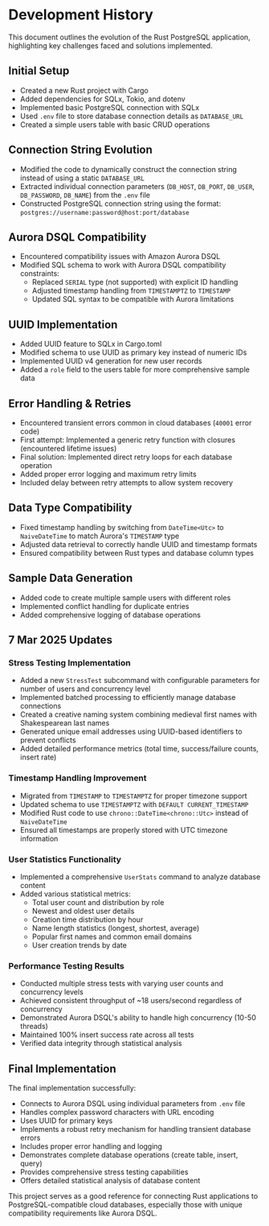 # Development History

This document outlines the evolution of the Rust PostgreSQL application, highlighting key challenges faced and solutions implemented.

## Initial Setup

- Created a new Rust project with Cargo
- Added dependencies for SQLx, Tokio, and dotenv
- Implemented basic PostgreSQL connection with SQLx
- Used `.env` file to store database connection details as `DATABASE_URL`
- Created a simple users table with basic CRUD operations

## Connection String Evolution

- Modified the code to dynamically construct the connection string instead of using a static `DATABASE_URL`
- Extracted individual connection parameters (`DB_HOST`, `DB_PORT`, `DB_USER`, `DB_PASSWORD`, `DB_NAME`) from the `.env` file
- Constructed PostgreSQL connection string using the format: `postgres://username:password@host:port/database`

## Aurora DSQL Compatibility

- Encountered compatibility issues with Amazon Aurora DSQL
- Modified SQL schema to work with Aurora DSQL compatibility constraints:
  - Replaced `SERIAL` type (not supported) with explicit ID handling
  - Adjusted timestamp handling from `TIMESTAMPTZ` to `TIMESTAMP`
  - Updated SQL syntax to be compatible with Aurora limitations

## UUID Implementation

- Added UUID feature to SQLx in Cargo.toml
- Modified schema to use UUID as primary key instead of numeric IDs
- Implemented UUID v4 generation for new user records
- Added a `role` field to the users table for more comprehensive sample data

## Error Handling & Retries

- Encountered transient errors common in cloud databases (`40001` error code)
- First attempt: Implemented a generic retry function with closures (encountered lifetime issues)
- Final solution: Implemented direct retry loops for each database operation
- Added proper error logging and maximum retry limits
- Included delay between retry attempts to allow system recovery

## Data Type Compatibility

- Fixed timestamp handling by switching from `DateTime<Utc>` to `NaiveDateTime` to match Aurora's `TIMESTAMP` type
- Adjusted data retrieval to correctly handle UUID and timestamp formats
- Ensured compatibility between Rust types and database column types

## Sample Data Generation

- Added code to create multiple sample users with different roles
- Implemented conflict handling for duplicate entries
- Added comprehensive logging of database operations

## 7 Mar 2025 Updates

### Stress Testing Implementation

- Added a new `StressTest` subcommand with configurable parameters for number of users and concurrency level
- Implemented batched processing to efficiently manage database connections
- Created a creative naming system combining medieval first names with Shakespearean last names
- Generated unique email addresses using UUID-based identifiers to prevent conflicts
- Added detailed performance metrics (total time, success/failure counts, insert rate)

### Timestamp Handling Improvement

- Migrated from `TIMESTAMP` to `TIMESTAMPTZ` for proper timezone support
- Updated schema to use `TIMESTAMPTZ` with `DEFAULT CURRENT_TIMESTAMP`
- Modified Rust code to use `chrono::DateTime<chrono::Utc>` instead of `NaiveDateTime`
- Ensured all timestamps are properly stored with UTC timezone information

### User Statistics Functionality

- Implemented a comprehensive `UserStats` command to analyze database content
- Added various statistical metrics:
  - Total user count and distribution by role
  - Newest and oldest user details
  - Creation time distribution by hour
  - Name length statistics (longest, shortest, average)
  - Popular first names and common email domains
  - User creation trends by date

### Performance Testing Results

- Conducted multiple stress tests with varying user counts and concurrency levels
- Achieved consistent throughput of ~18 users/second regardless of concurrency
- Demonstrated Aurora DSQL's ability to handle high concurrency (10-50 threads)
- Maintained 100% insert success rate across all tests
- Verified data integrity through statistical analysis

## Final Implementation

The final implementation successfully:
- Connects to Aurora DSQL using individual parameters from `.env` file
- Handles complex password characters with URL encoding
- Uses UUID for primary keys
- Implements a robust retry mechanism for handling transient database errors
- Includes proper error handling and logging
- Demonstrates complete database operations (create table, insert, query)
- Provides comprehensive stress testing capabilities
- Offers detailed statistical analysis of database content

This project serves as a good reference for connecting Rust applications to PostgreSQL-compatible cloud databases, especially those with unique compatibility requirements like Aurora DSQL. 
